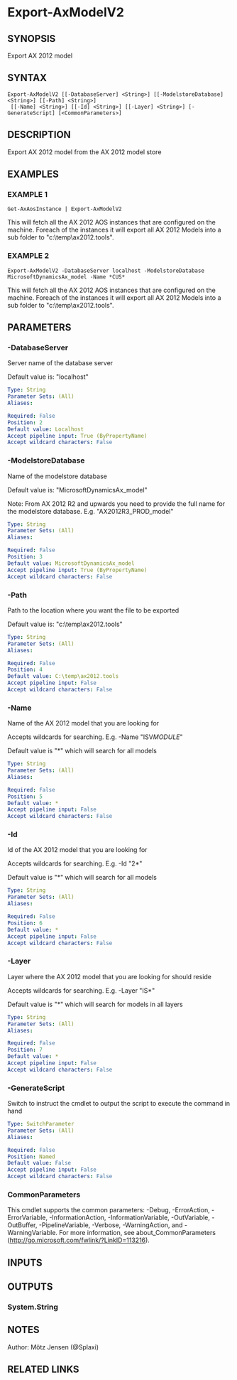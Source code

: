 ﻿---
external help file: ax2012.tools-help.xml
Module Name: ax2012.tools
online version:
schema: 2.0.0
---

# Export-AxModelV2

## SYNOPSIS
Export AX 2012 model

## SYNTAX

```
Export-AxModelV2 [[-DatabaseServer] <String>] [[-ModelstoreDatabase] <String>] [[-Path] <String>]
 [[-Name] <String>] [[-Id] <String>] [[-Layer] <String>] [-GenerateScript] [<CommonParameters>]
```

## DESCRIPTION
Export AX 2012 model from the AX 2012 model store

## EXAMPLES

### EXAMPLE 1
```
Get-AxAosInstance | Export-AxModelV2
```

This will fetch all the AX 2012 AOS instances that are configured on the machine.
Foreach of the instances it will export all AX 2012 Models into a sub folder to "c:\temp\ax2012.tools".

### EXAMPLE 2
```
Export-AxModelV2 -DatabaseServer localhost -ModelstoreDatabase MicrosoftDynamicsAx_model -Name *CUS*
```

This will fetch all the AX 2012 AOS instances that are configured on the machine.
Foreach of the instances it will export all AX 2012 Models into a sub folder to "c:\temp\ax2012.tools".

## PARAMETERS

### -DatabaseServer
Server name of the database server

Default value is: "localhost"

```yaml
Type: String
Parameter Sets: (All)
Aliases:

Required: False
Position: 2
Default value: Localhost
Accept pipeline input: True (ByPropertyName)
Accept wildcard characters: False
```

### -ModelstoreDatabase
Name of the modelstore database

Default value is: "MicrosoftDynamicsAx_model"

Note: From AX 2012 R2 and upwards you need to provide the full name for the modelstore database.
E.g.
"AX2012R3_PROD_model"

```yaml
Type: String
Parameter Sets: (All)
Aliases:

Required: False
Position: 3
Default value: MicrosoftDynamicsAx_model
Accept pipeline input: True (ByPropertyName)
Accept wildcard characters: False
```

### -Path
Path to the location where you want the file to be exported

Default value is: "c:\temp\ax2012.tools"

```yaml
Type: String
Parameter Sets: (All)
Aliases:

Required: False
Position: 4
Default value: C:\temp\ax2012.tools
Accept pipeline input: False
Accept wildcard characters: False
```

### -Name
Name of the AX 2012 model that you are looking for

Accepts wildcards for searching.
E.g.
-Name "ISV*MODULE*"

Default value is "*" which will search for all models

```yaml
Type: String
Parameter Sets: (All)
Aliases:

Required: False
Position: 5
Default value: *
Accept pipeline input: False
Accept wildcard characters: False
```

### -Id
Id of the AX 2012 model that you are looking for

Accepts wildcards for searching.
E.g.
-Id "2*"

Default value is "*" which will search for all models

```yaml
Type: String
Parameter Sets: (All)
Aliases:

Required: False
Position: 6
Default value: *
Accept pipeline input: False
Accept wildcard characters: False
```

### -Layer
Layer where the AX 2012 model that you are looking for should reside

Accepts wildcards for searching.
E.g.
-Layer "IS*"

Default value is "*" which will search for models in all layers

```yaml
Type: String
Parameter Sets: (All)
Aliases:

Required: False
Position: 7
Default value: *
Accept pipeline input: False
Accept wildcard characters: False
```

### -GenerateScript
Switch to instruct the cmdlet to output the script to execute the command in hand

```yaml
Type: SwitchParameter
Parameter Sets: (All)
Aliases:

Required: False
Position: Named
Default value: False
Accept pipeline input: False
Accept wildcard characters: False
```

### CommonParameters
This cmdlet supports the common parameters: -Debug, -ErrorAction, -ErrorVariable, -InformationAction, -InformationVariable, -OutVariable, -OutBuffer, -PipelineVariable, -Verbose, -WarningAction, and -WarningVariable.
For more information, see about_CommonParameters (http://go.microsoft.com/fwlink/?LinkID=113216).

## INPUTS

## OUTPUTS

### System.String
## NOTES
Author: Mötz Jensen (@Splaxi)

## RELATED LINKS
